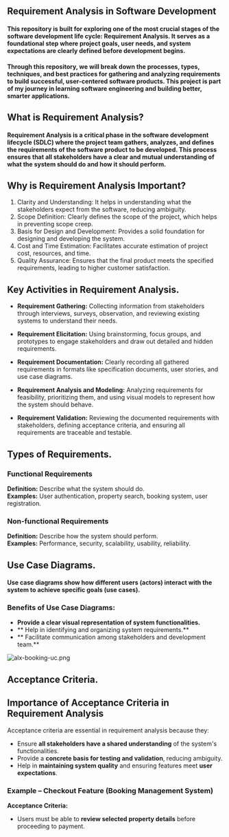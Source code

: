 ## Requirement Analysis in Software Development

#### This repository is built for **exploring** one of the most crucial stages of the software development life cycle: Requirement Analysis. It serves as a foundational step where project goals, user needs, and system expectations are clearly defined before development begins.

#### Through this repository, we will break down the processes, types, techniques, and best practices for gathering and analyzing requirements to build successful, user-centered software products. This project is part of my journey in learning software engineering and building better, smarter applications.

## What is Requirement Analysis?

#### Requirement Analysis is a critical phase in the software development lifecycle (SDLC) where the project team gathers, analyzes, and defines the requirements of the software product to be developed. This process ensures that all stakeholders have a clear and mutual understanding of what the system should do and how it should perform.

## Why is Requirement Analysis Important?

1. Clarity and Understanding: It helps in understanding what the stakeholders expect from the software, reducing ambiguity.
2. Scope Definition: Clearly defines the scope of the project, which helps in preventing scope creep.
3. Basis for Design and Development: Provides a solid foundation for designing and developing the system.
4. Cost and Time Estimation: Facilitates accurate estimation of project cost, resources, and time.
5. Quality Assurance: Ensures that the final product meets the specified requirements, leading to higher customer satisfaction.

## Key Activities in Requirement Analysis.

* **Requirement Gathering:**
  Collecting information from stakeholders through interviews, surveys, observation, and reviewing existing systems to understand their needs.

* **Requirement Elicitation:**
  Using brainstorming, focus groups, and prototypes to engage stakeholders and draw out detailed and hidden requirements.

* **Requirement Documentation:**
  Clearly recording all gathered requirements in formats like specification documents, user stories, and use case diagrams.

* **Requirement Analysis and Modeling:**
  Analyzing requirements for feasibility, prioritizing them, and using visual models to represent how the system should behave.

* **Requirement Validation:**
  Reviewing the documented requirements with stakeholders, defining acceptance criteria, and ensuring all requirements are traceable and testable.

## Types of Requirements.

### Functional Requirements 
**Definition:** Describe what the system should do.  
**Examples:** User authentication, property search, booking system, user registration.

### Non-functional Requirements 
**Definition:** Describe how the system should perform.  
**Examples:** Performance, security, scalability, usability, reliability.

## Use Case Diagrams.

#### Use case diagrams show how different users (actors) interact with the system to achieve specific goals (use cases).

### Benefits of Use Case Diagrams:

* **Provide a clear visual representation of system functionalities.**
* ** Help in identifying and organizing system requirements.**
* ** Facilitate communication among stakeholders and development team.**

![alx-booking-uc.png](https://github.com/user-attachments/assets/add70fa9-f3d9-4332-adf9-b45d435f7aa2)

## Acceptance Criteria.

## Importance of Acceptance Criteria in Requirement Analysis

Acceptance criteria are essential in requirement analysis because they:

- Ensure **all stakeholders have a shared understanding** of the system's functionalities.
- Provide a **concrete basis for testing and validation**, reducing ambiguity.
- Help in **maintaining system quality** and ensuring features meet **user expectations**.

### Example – Checkout Feature (Booking Management System)

**Acceptance Criteria:**

- Users must be able to **review selected property details** before proceeding to payment.
